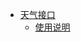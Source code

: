 * <a href="https://github.com/Jon-Millent/guitar/tree/master/weather">天气接口</a>
  * <a href="https://github.com/Jon-Millent/guitar/tree/master/weather">使用说明</a>
